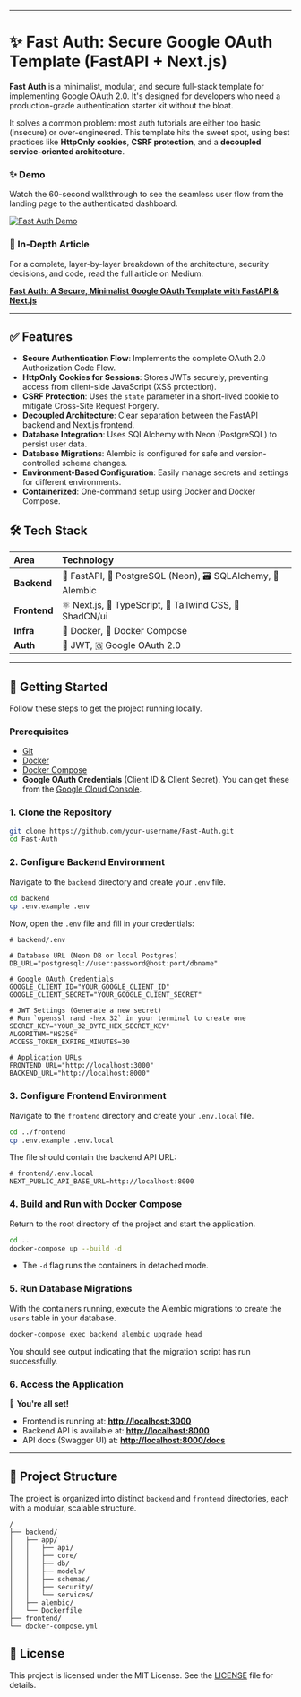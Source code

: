 

---

# ✨ Fast Auth: Secure Google OAuth Template (FastAPI + Next.js)

**Fast Auth** is a minimalist, modular, and secure full-stack template for implementing Google OAuth 2.0. It's designed for developers who need a production-grade authentication starter kit without the bloat.

It solves a common problem: most auth tutorials are either too basic (insecure) or over-engineered. This template hits the sweet spot, using best practices like **HttpOnly cookies**, **CSRF protection**, and a **decoupled service-oriented architecture**.

### ✨ Demo

Watch the 60-second walkthrough to see the seamless user flow from the landing page to the authenticated dashboard.

[![Fast Auth Demo](https://img.youtube.com/vi/6Ok3jafXzFE/maxresdefault.jpg)](https://www.youtube.com/watch?v=6Ok3jafXzFE)

### 📖 In-Depth Article

For a complete, layer-by-layer breakdown of the architecture, security decisions, and code, read the full article on Medium:

**[Fast Auth: A Secure, Minimalist Google OAuth Template with FastAPI & Next.js](https://medium.com/@amirabdallahpfe/fast-auth-a-secure-minimalist-google-oauth-template-with-fastapi-next-js-3a87d375ff68)**

---

## ✅ Features

-   **Secure Authentication Flow**: Implements the complete OAuth 2.0 Authorization Code Flow.
-   **HttpOnly Cookies for Sessions**: Stores JWTs securely, preventing access from client-side JavaScript (XSS protection).
-   **CSRF Protection**: Uses the `state` parameter in a short-lived cookie to mitigate Cross-Site Request Forgery.
-   **Decoupled Architecture**: Clear separation between the FastAPI backend and Next.js frontend.
-   **Database Integration**: Uses SQLAlchemy with Neon (PostgreSQL) to persist user data.
-   **Database Migrations**: Alembic is configured for safe and version-controlled schema changes.
-   **Environment-Based Configuration**: Easily manage secrets and settings for different environments.
-   **Containerized**: One-command setup using Docker and Docker Compose.

## 🛠️ Tech Stack

| Area      | Technology                                                      |
| :-------- | :-------------------------------------------------------------- |
| **Backend** | 🐍 FastAPI, 🐘 PostgreSQL (Neon), 🗃️ SQLAlchemy, 📜 Alembic       |
| **Frontend**| ⚛️ Next.js, 🔷 TypeScript, 🎨 Tailwind CSS, 🧩 ShadCN/ui          |
| **Infra**   | 🐳 Docker, 🐋 Docker Compose                                       |
| **Auth**    | 🔐 JWT, 🇬 Google OAuth 2.0                                      |

---

## 🏁 Getting Started

Follow these steps to get the project running locally.

### Prerequisites

-   [Git](https://git-scm.com/)
-   [Docker](https://www.docker.com/products/docker-desktop/)
-   [Docker Compose](https://docs.docker.com/compose/)
-   **Google OAuth Credentials** (Client ID & Client Secret). You can get these from the [Google Cloud Console](https://console.cloud.google.com/).

### 1. Clone the Repository

```bash
git clone https://github.com/your-username/Fast-Auth.git
cd Fast-Auth
```

### 2. Configure Backend Environment

Navigate to the `backend` directory and create your `.env` file.

```bash
cd backend
cp .env.example .env
```

Now, open the `.env` file and fill in your credentials:

```env
# backend/.env

# Database URL (Neon DB or local Postgres)
DB_URL="postgresql://user:password@host:port/dbname"

# Google OAuth Credentials
GOOGLE_CLIENT_ID="YOUR_GOOGLE_CLIENT_ID"
GOOGLE_CLIENT_SECRET="YOUR_GOOGLE_CLIENT_SECRET"

# JWT Settings (Generate a new secret)
# Run `openssl rand -hex 32` in your terminal to create one
SECRET_KEY="YOUR_32_BYTE_HEX_SECRET_KEY"
ALGORITHM="HS256"
ACCESS_TOKEN_EXPIRE_MINUTES=30

# Application URLs
FRONTEND_URL="http://localhost:3000"
BACKEND_URL="http://localhost:8000"
```

### 3. Configure Frontend Environment

Navigate to the `frontend` directory and create your `.env.local` file.

```bash
cd ../frontend
cp .env.example .env.local
```

The file should contain the backend API URL:

```env
# frontend/.env.local
NEXT_PUBLIC_API_BASE_URL=http://localhost:8000
```

### 4. Build and Run with Docker Compose

Return to the root directory of the project and start the application.

```bash
cd ..
docker-compose up --build -d
```

-   The `-d` flag runs the containers in detached mode.

### 5. Run Database Migrations

With the containers running, execute the Alembic migrations to create the `users` table in your database.

```bash
docker-compose exec backend alembic upgrade head
```

You should see output indicating that the migration script has run successfully.

### 6. Access the Application

🎉 **You're all set!**

-   Frontend is running at: **[http://localhost:3000](http://localhost:3000)**
-   Backend API is available at: **[http://localhost:8000](http://localhost:8000)**
-   API docs (Swagger UI) at: **[http://localhost:8000/docs](http://localhost:8000/docs)**

---

## 📂 Project Structure

The project is organized into distinct `backend` and `frontend` directories, each with a modular, scalable structure.

```
/
├── backend/
│   ├── app/
│   │   ├── api/
│   │   ├── core/
│   │   ├── db/
│   │   ├── models/
│   │   ├── schemas/
│   │   ├── security/
│   │   └── services/
│   ├── alembic/
│   └── Dockerfile
├── frontend/
└── docker-compose.yml
```

## 📜 License

This project is licensed under the MIT License. See the [LICENSE](LICENSE) file for details.